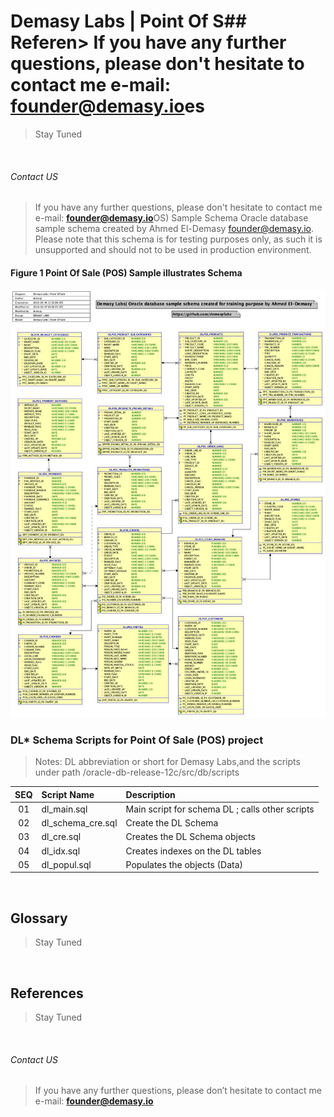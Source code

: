 # Demasy Labs | Point Of S## Referen> If you have any further questions, please don't hesitate to contact me e-mail: **founder@demasy.io**es
> Stay Tuned
</br>

###### Contact US
> If you have any further questions, please don't hesitate to contact me e-mail: **founder@demasy.io**OS) Sample Schema
Oracle database sample schema created by Ahmed El-Demasy <founder@demasy.io>.
> Please note that this schema is for testing purposes only, as such it is unsupported and should not to be used in production environment.


#### Figure 1 Point Of Sale (POS) Sample illustrates Schema 
![Alt text](https://github.com/demasylabs/Point-Of-Sale/blob/master/src/model/versions/oracle-db-release-12c/digrams/pos-erd.jpg?raw=true)


### DL* Schema Scripts for Point Of Sale (POS) project
> Notes: DL abbreviation or short for Demasy Labs,and the scripts under path /oracle-db-release-12c/src/db/scripts

 |SEQ  | Script Name        | Description |
 |:-:  | :---               | :------     |
 |01   | dl_main.sql        | Main script for schema DL ; calls other scripts |
 |02   | dl_schema_cre.sql  | Create the DL Schema |
 |03   | dl_cre.sql         | Creates the DL Schema objects | 
 |04   | dl_idx.sql         | Creates indexes on the DL tables | 
 |05   | dl_popul.sql       | Populates the objects (Data) | 

</br>

## Glossary
> Stay Tuned
</br>

## References
> Stay Tuned
</br>

###### Contact US
> If you have any further questions, please don’t hesitate to contact me e-mail: **founder@demasy.io**

